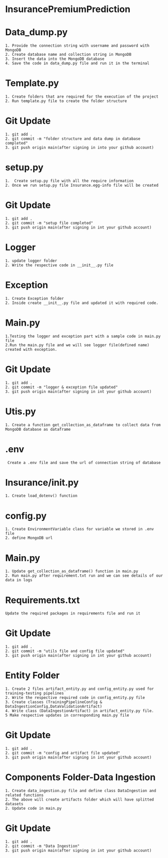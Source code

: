 # InsurancePremiumPrediction

# Data_dump.py
```
1. Provide the connection string with username and password with MongoDB
2. Create database name and collection string in MongoDB
3. Insert the data into the MongoDB database
4. Save the code in data_dump.py file and run it in the terminal
```

# Template.py
```
1. Create folders that are required for the execution of the project
2. Run template.py file to create the folder structure
```

# Git Update
```
1. git add .
2. git commit -m "folder structure and data dump in database completed"
3. git push origin main(after signing in into your github account)
```

# setup.py
```
1.  Create setup.py file with all the require information
2. Once we run setup.py file Insurance.egg-info file will be created
```

# Git Update
```
1. git add .
2. git commit -m "setup file completed"
3. git push origin main(after signing in int your github account)
```

# Logger
```
1. update logger folder
2. Write the respective code in __init__.py file
```

# Exception
```
1. Create Exception folder
2. Inside create __init__.py file and updated it with required code.
```

# Main.py
```
1.Testing the logger and exception part with a sample code in main.py file
2.Run the main.py file and we will see logger file(defined name) created with exception.
```

# Git Update
```
1. git add .
2. git commit -m "logger & exception file updated"
3. git push origin main(after signing in int your github account)
```

# Utis.py
```
1. Create a function get_collection_as_dataframe to collect data from MongoDB database as dataframe
```

# .env
``` Create a .env file and save the url of connection string of database```

# Insurance/__init__.py
```
1. Create load_dotenv() function
```

# config.py
```
1. Create EnvironmentVariable class for variable we stored in .env file
2. define MongoDB url
```

# Main.py
```
1. Update get_collection_as_dataframe() function in main.py
2. Run main.py after requirement.txt run and we can see details of our data in logs
```

# Requirements.txt
```Update the required packages in requirements file and run it```

# Git Update
```
1. git add .
2. git commit -m "utils file and config file updated"
3. git push origin main(after signing in int your github account)
```

# Entity Folder
```
1. Create 2 files artifact_entity.py and config_entity.py used for training-testing pipelines
2. Write the respective required code in config_entity.py file
3. Create classes (TrainingPipelineConfig & DataIngestionConfig,DataValidationArtifact)
4. Write class (DataIngestionArtifact) in artifact_entity.py file.
5 Make respective updates in corresponding main.py file
```

# Git Update
```
1. git add .
2. git commit -m "config and artifact file updated"
3. git push origin main(after signing in int your github account)
```

# Components Folder-Data Ingestion
```
1. Create data_ingestion.py file and define class DataIngestion and related functions 
2. The above will create artifacts folder which will have splitted datasets
2. Update code in main.py
```

# Git Update
```
1. git add .
2. git commit -m "Data Ingestion"
3. git push origin main(after signing in int your github account)
```







